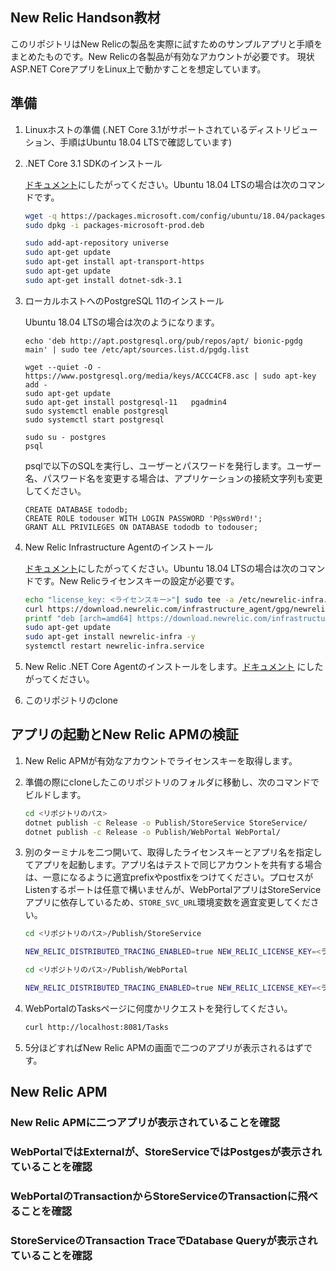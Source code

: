 New Relic Handson教材
---

このリポジトリはNew Relicの製品を実際に試すためのサンプルアプリと手順をまとめたものです。New Relicの各製品が有効なアカウントが必要です。
現状 ASP.NET CoreアプリをLinux上で動かすことを想定しています。

## 準備

1. Linuxホストの準備 (.NET Core 3.1がサポートされているディストリビューション、手順はUbuntu 18.04 LTSで確認しています)

2. .NET Core 3.1 SDKのインストール
  
    [ドキュメント](https://dotnet.microsoft.com/download/dotnet-core/3.1)にしたがってください。Ubuntu 18.04 LTSの場合は次のコマンドです。
    
    ```bash
    wget -q https://packages.microsoft.com/config/ubuntu/18.04/packages-microsoft-prod.deb -O packages-microsoft-prod.deb
    sudo dpkg -i packages-microsoft-prod.deb
    
    sudo add-apt-repository universe
    sudo apt-get update
    sudo apt-get install apt-transport-https
    sudo apt-get update
    sudo apt-get install dotnet-sdk-3.1
    ```
    
3. ローカルホストへのPostgreSQL 11のインストール

    Ubuntu 18.04 LTSの場合は次のようになります。

    ```
    echo 'deb http://apt.postgresql.org/pub/repos/apt/ bionic-pgdg main' | sudo tee /etc/apt/sources.list.d/pgdg.list
    
    wget --quiet -O - https://www.postgresql.org/media/keys/ACCC4CF8.asc | sudo apt-key add -
    sudo apt-get update
    sudo apt-get install postgresql-11	 pgadmin4
    sudo systemctl enable postgresql
    sudo systemctl start postgresql

    sudo su - postgres
    psql
    ```

    psqlで以下のSQLを実行し、ユーザーとパスワードを発行します。ユーザー名、パスワード名を変更する場合は、アプリケーションの接続文字列も変更してください。

    ```
    CREATE DATABASE tododb;
    CREATE ROLE todouser WITH LOGIN PASSWORD 'P@ssW0rd!';
    GRANT ALL PRIVILEGES ON DATABASE tododb to todouser;
    ```

3. New Relic Infrastructure Agentのインストール
  
    [ドキュメント]()にしたがってください。Ubuntu 18.04 LTSの場合は次のコマンドです。New Relicライセンスキーの設定が必要です。
    
    ```bash
    echo "license_key: <ライセンスキー>"| sudo tee -a /etc/newrelic-infra.yml
    curl https://download.newrelic.com/infrastructure_agent/gpg/newrelic-infra.gpg | sudo apt-key add -
    printf "deb [arch=amd64] https://download.newrelic.com/infrastructure_agent/linux/apt bionic main" | sudo tee -a /etc/apt/sources.list.d/newrelic-infra.list
    sudo apt-get update
    sudo apt-get install newrelic-infra -y
    systemctl restart newrelic-infra.service
    ```

4. New Relic .NET Core Agentのインストールをします。[ドキュメント](https://docs.newrelic.co.jp/docs/agents/net-agent/installation/install-net-agent-linux) にしたがってください。 

5. このリポジトリのclone

## アプリの起動とNew Relic APMの検証

1. New Relic APMが有効なアカウントでライセンスキーを取得します。

2. 準備の際にcloneしたこのリポジトリのフォルダに移動し、次のコマンドでビルドします。

    ```bash
    cd <リポジトリのパス>
    dotnet publish -c Release -o Publish/StoreService StoreService/
    dotnet publish -c Release -o Publish/WebPortal WebPortal/
    ```

3. 別のターミナルを二つ開いて、取得したライセンスキーとアプリ名を指定してアプリを起動します。アプリ名はテストで同じアカウントを共有する場合は、一意になるように適宜prefixやpostfixをつけてください。プロセスがListenするポートは任意で構いませんが、WebPortalアプリはStoreServiceアプリに依存しているため、`STORE_SVC_URL`環境変数を適宜変更してください。

    ```bash
    cd <リポジトリのパス>/Publish/StoreService

    NEW_RELIC_DISTRIBUTED_TRACING_ENABLED=true NEW_RELIC_LICENSE_KEY=<ライセンスキー> NEW_RELIC_APP_NAME=StoreService-<PREFIX> $CORECLR_NEWRELIC_HOME/run.sh dotnet /home/clouduser/NewRelicHandsonLab/StoreService/bin/Release/netcoreapp3.1/StoreService.dll --urls "http://*:8080"
    ```

    ```bash
    cd <リポジトリのパス>/Publish/WebPortal

    NEW_RELIC_DISTRIBUTED_TRACING_ENABLED=true NEW_RELIC_LICENSE_KEY=<ライセンスキー> NEW_RELIC_APP_NAME=WebPortal-<PREFIX> STORE_SVC_URL=http://localhost:8080 $CORECLR_NEWRELIC_HOME/run.sh dotnet /home/clouduser/NewRelicHandsonLab/WebPortal/bin/Release/netcoreapp3.1/WebPortal.dll --urls "http://*:8081" 
    ```

4. WebPortalのTasksページに何度かリクエストを発行してください。

   ```bash
   curl http://localhost:8081/Tasks
   ```

5. 5分ほどすればNew Relic APMの画面で二つのアプリが表示されるはずです。

## New Relic APM

### New Relic APMに二つアプリが表示されていることを確認

### WebPortalではExternalが、StoreServiceではPostgesが表示されていることを確認

### WebPortalのTransactionからStoreServiceのTransactionに飛べることを確認

### StoreServiceのTransaction TraceでDatabase Queryが表示されていることを確認
